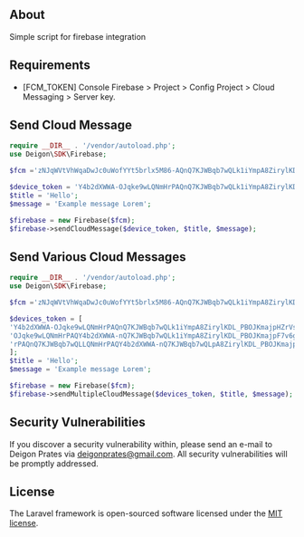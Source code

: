 ## About

Simple script for firebase integration

## Requirements
- [FCM_TOKEN] Console Firebase > Project > Config Project > Cloud Messaging > Server key.

## Send Cloud Message
```php
require __DIR__ . '/vendor/autoload.php';
use Deigon\SDK\Firebase;

$fcm ='zNJqWVtVhWqaDwJc0uWofYYt5brlx5M86-AQnQ7KJWBqb7wQLk1iYmpA8ZirylKDL';

$device_token = 'Y4b2dXWWA-OJqke9wLQNmHrPAQnQ7KJWBqb7wQLk1iYmpA8ZirylKDL_PBOJKmajpHZrVsUdsSrgoCcJOs971x6F7v6gAlJ3yiGJ9tU7FD5dnsep_oBVzLu';
$title = 'Hello';
$message = 'Example message Lorem';

$firebase = new Firebase($fcm);
$firebase->sendCloudMessage($device_token, $title, $message);
```
## Send Various Cloud Messages
```php
require __DIR__ . '/vendor/autoload.php';
use Deigon\SDK\Firebase;

$fcm ='zNJqWVtVhWqaDwJc0uWofYYt5brlx5M86-AQnQ7KJWBqb7wQLk1iYmpA8ZirylKDL';

$devices_token = [
'Y4b2dXWWA-OJqke9wLQNmHrPAQnQ7KJWBqb7wQLk1iYmpA8ZirylKDL_PBOJKmajpHZrVsUdsSrgoCcJOs971x6F7v6gAlJ3yiGJ9tU7FD5dnsep_oBVzLu',
'OJqke9wLQNmHrPAQY4b2dXWWA-nQ7KJWBqb7wQLk1iYmpA8ZirylKDL_PBOJKmajpF7v6gAlJ3yiGJ9tU7FD5dnsep_oBVzLHZrVsUdsSrgoCcJOs971x6u',
'rPAQnQ7KJWBqb7wQLLQNmHrPAQY4b2dXWWA-nQ7KJWBqb7wQLpA8ZirylKDL_PBOJKmajpF7v6gAlJ3yiGJ9tU7FD5dnsep_oBVzLHZrVsUdsSrgoCcJOs9',
];
$title = 'Hello';
$message = 'Example message Lorem';

$firebase = new Firebase($fcm);
$firebase->sendMultipleCloudMessage($devices_token, $title, $message);
```

## Security Vulnerabilities

If you discover a security vulnerability within, please send an e-mail to Deigon Prates via [deigonprates@gmail.com](mailto:deigonprates@gmail.com). All security vulnerabilities will be promptly addressed.

## License

The Laravel framework is open-sourced software licensed under the [MIT license](https://opensource.org/licenses/MIT).
